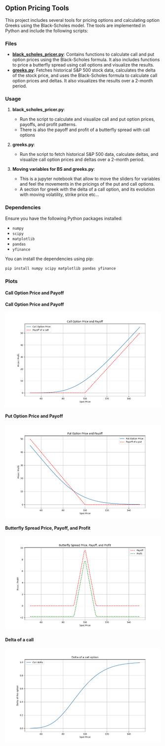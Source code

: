## Option Pricing Tools

This project includes several tools for pricing options and calculating option Greeks using the Black-Scholes model. The tools are implemented in Python and include the following scripts:

### Files

- **[black_scholes_pricer.py](black_scholes_pricer.py)**: Contains functions to calculate call and put option prices using the Black-Scholes formula. It also includes functions to price a butterfly spread using call options and visualize the results.
- **[greeks.py](greeks.py)**: Fetches historical S&P 500 stock data, calculates the delta of the stock price, and uses the Black-Scholes formula to calculate call option prices and deltas. It also visualizes the results over a 2-month period.

### Usage

1. **black_scholes_pricer.py**:
   - Run the script to calculate and visualize call and put option prices, payoffs, and profit patterns.
   - There is also the payoff and profit of a butterfly spread with call options


2. **greeks.py**:
   - Run the script to fetch historical S&P 500 data, calculate deltas, and visualize call option prices and deltas over a 2-month period.


3. **Moving variables for BS and greeks.py**:
    - This is a jupyter notebook that allow to move the sliders for variables and feel the movements in the pricings of the put and call options.
    - A section for greek with the delta of a call option, and its evolution with moving volatility, strike price etc...

### Dependencies

Ensure you have the following Python packages installed:
- `numpy`
- `scipy`
- `matplotlib`
- `pandas`
- `yfinance`

You can install the dependencies using pip:
```sh
pip install numpy scipy matplotlib pandas yfinance
```

### Plots

#### Call Option Price and Payoff
#### Call Option Price and Payoff
![Call Option Price and Payoff](Python_Notebook/call_option_price_and_payoff.png)

#### Put Option Price and Payoff
![Put Option Price and Payoff](Python_Notebook/put_option_price_and_payoff.png)

#### Butterfly Spread Price, Payoff, and Profit
![Butterfly Spread Price, Payoff, and Profit](Python_Notebook/butterfly_spread_price_payoff_profit.png)

#### Delta of a call
![Delta of a call](Python_Notebook/delta_call.png)
